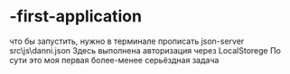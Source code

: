 # -first-application
что бы запустить, нужно в терминале прописать json-server src\js\danni.json
Здесь выполнена авторизация через LocalStorege
По сути это моя первая более-менее серьёздная задача

